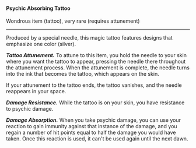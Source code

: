 #### Psychic Absorbing Tattoo

Wondrous item (tattoo), very rare (requires attunement)

---

Produced by a special needle, this magic tattoo features designs that emphasize one color (silver).

***Tattoo Attunement.*** To attune to this item, you hold the needle to your skin where you want the tattoo to appear, pressing the needle there throughout the attunement process. When the attunement is complete, the needle turns into the ink that becomes the tattoo, which appears on the skin.

If your attunement to the tattoo ends, the tattoo vanishes, and the needle reappears in your space.

***Damage Resistance.*** While the tattoo is on your skin, you have resistance to psychic damage.

***Damage Absorption.*** When you take psychic damage, you can use your reaction to gain immunity against that instance of the damage, and you regain a number of hit points equal to half the damage you would have taken. Once this reaction is used, it can't be used again until the next dawn.